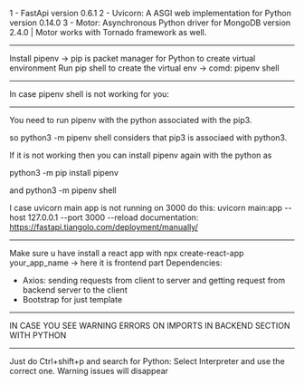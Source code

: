 1 - FastApi version 0.6.1
2 - Uvicorn: A ASGI web implementation for Python version 0.14.0
3 - Motor:  Asynchronous Python driver for MongoDB version 2.4.0 | Motor works with Tornado framework as well.

******************************************************************************
Install pipenv -> pip is packet manager for Python to create virtual environment
Run pip shell to create the virtual env -> comd: pipenv shell

******************************************************************************
In case pipenv shell is not working for you:
******************************************************************************
You need to run pipenv with the python associated with the pip3.

so python3 -m pipenv shell considers that pip3 is associaed with python3.

If it is not working then you can install pipenv again with the python as

python3 -m pip install pipenv

and python3 -m pipenv shell

I case uvicorn main app is not running on 3000 do this: uvicorn main:app --host 127.0.0.1 --port 3000 --reload 
documentation: https://fastapi.tiangolo.com/deployment/manually/
******************************************************************************
Make sure u have install a react app with npx create-react-app your_app_name -> here it is frontend part
Dependencies:
- Axios: sending requests from client to server and getting request from backend server to the client
- Bootstrap for just template
******************************************************************************
IN CASE YOU SEE WARNING ERRORS ON IMPORTS IN BACKEND SECTION WITH PYTHON
******************************************************************************
Just do Ctrl+shift+p and search for Python: Select Interpreter and use the correct one. Warning issues will disappear